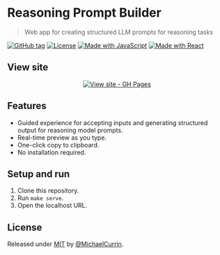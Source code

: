 # Reasoning Prompt Builder
> Web app for creating structured LLM prompts for reasoning tasks

[![GitHub tag](https://img.shields.io/github/tag/MichaelCurrin/reasoning-prompt-builder?include_prereleases=&sort=semver&color=blue)](https://github.com/MichaelCurrin/reasoning-prompt-builder/releases/)
[![License](https://img.shields.io/badge/License-MIT-blue)](#license)
[![Made with JavaScript](https://img.shields.io/badge/Made_with-JavaScript-blue?logo=javascript&logoColor=white)](https://www.javascript.com/ "Go to JavaScript homepage")
[![Made with React](https://img.shields.io/badge/React-18-blue?logo=react&logoColor=white)](https://reactjs.org "Go to React homepage")


## View site

<div align="center">

[![View site - GH Pages](https://img.shields.io/badge/View_site-GH_Pages-2ea44f?style=for-the-badge)](https://michaelcurrin.github.io/reasoning-prompt-builder/)

</div>


## Features

- Guided experience for accepting inputs and generating structured output for reasoning model prompts.
- Real-time preview as you type.
- One-click copy to clipboard.
- No installation required.

## Setup and run

1. Clone this repository.
1. Run `make serve`.
1. Open the localhost URL.


## License

Released under [MIT](/LICENSE) by [@MichaelCurrin](https://github.com/MichaelCurrin).
